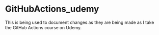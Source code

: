 # GitHubActions_udemy

This is being used to document changes as they are being made as I take the GitHub Actions course on Udemy.
